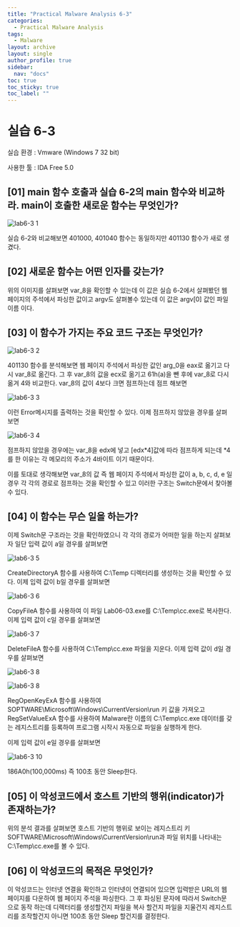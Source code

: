 ```yaml
---
title: "Practical Malware Analysis 6-3"
categories:
  - Practical Malware Analysis
tags:
  - Malware
layout: archive
layout: single
author_profile: true
sidebar:
  nav: "docs"
toc: true
toc_sticky: true
toc_label: ""
---
```


# 실습 6-3

실습 환경 : Vmware (Windows 7 32 bit)

사용한 툴 : IDA Free 5.0

## [01] main 함수 호출과 실습 6-2의 main 함수와 비교하라. main이 호출한 새로운 함수는 무엇인가?

![lab6-3 1](https://user-images.githubusercontent.com/91646923/135593817-df8dae6f-8ebb-4c1b-ba5b-ca9f29b0f679.JPG)

실습 6-2와 비교해보면 401000, 401040 함수는 동일하지만 401130 함수가 새로 생겼다.

## [02] 새로운 함수는 어떤 인자를 갖는가?

위의 이미지를 살펴보면 var_8을 확인할 수 있는데 이 값은 실습 6-2에서 살펴봤던 웹 페이지의 주석에서 파싱한 값이고 argv도 살펴볼수 있는데 이 값은 argv[0] 값인 파일 이름 이다.

## [03] 이 함수가 가지는 주요 코드 구조는 무엇인가?

![lab6-3 2](https://user-images.githubusercontent.com/91646923/135594696-65f927b2-eb11-4270-a956-adee3cc06c88.JPG)

401130 함수를 분석해보면 웹 페이지 주석에서 파싱한 값인 arg_0을 eax로 옮기고 다시 var_8로 옮긴다. 그 후 var_8의 값을 ecx로 옮기고 61h(a)을 뺀 후에 var_8로 다시 옮겨 4와 비교한다.
var_8의 값이 4보다 크면 점프하는데 점프 해보면

![lab6-3 3](https://user-images.githubusercontent.com/91646923/135595131-ae50c325-adc0-4742-ac80-3563b54620a4.JPG)

이런 Error메시지를 출력하는 것을 확인할 수 있다. 이제 점프하지 않았을 경우를 살펴보면

![lab6-3 4](https://user-images.githubusercontent.com/91646923/135595287-b6106d22-01bd-4431-8103-994c269ff11a.JPG)

점프하지 않았을 경우에는 var_8을 edx에 넣고 [edx*4]값에 따라 점프하게 되는데 *4를 한 이유는 각 메모리의 주소가 4바이트 이기 때문이다.

이를 토대로 생각해보면 var_8의 값 즉 웹 페이지 주석에서 파싱한 값이 a, b, c, d, e 일 경우 각 각의 경로로 점프하는 것을 확인할 수 있고 이러한 구조는 Switch문에서 찾아볼 수 있다.

## [04] 이 함수는 무슨 일을 하는가?

이제 Switch문 구조라는 것을 확인하였으니 각 각의 경로가 어떠한 일을 하는지 살펴보자 일단 입력 값이 a일 경우를 살펴보면

![lab6-3 5](https://user-images.githubusercontent.com/91646923/135596223-40ba1a91-2544-4f14-b243-d19ec543cd77.JPG)

CreateDirectoryA 함수를 사용하여 C:\\Temp 디렉터리를 생성하는 것을 확인할 수 있다. 이제 입력 값이 b일 경우를 살펴보면

![lab6-3 6](https://user-images.githubusercontent.com/91646923/135596765-16dca24d-b12d-4ce9-bd51-8240d6e3832a.JPG)

CopyFileA 함수를 사용하여 이 파일 Lab06-03.exe를 C:\\Temp\\cc.exe로 복사한다. 이제 입력 값이 c일 경우를 살펴보면

![lab6-3 7](https://user-images.githubusercontent.com/91646923/135598289-6aeee2f1-1d5f-4c6d-a777-f54166c6ae79.JPG)

DeleteFileA 함수를 사용하여 C:\\Temp\\cc.exe 파일을 지운다. 이제 입력 값이 d일 경우를 살펴보면

![lab6-3 8](https://user-images.githubusercontent.com/91646923/135598432-d192690d-0b78-429e-b858-a4bbd1cf06ec.JPG)

![lab6-3 8](https://user-images.githubusercontent.com/91646923/135598459-7ae5b7c3-a5c3-4d99-9d49-e7e08de4ea19.JPG)

RegOpenKeyExA 함수를 사용하여 SOPTWARE\Microsoft\Windows\CurrentVersion\run 키 값을 가져오고
RegSetValueExA 함수를 사용하여 Malware란 이름의 C:\\Temp\\cc.exe 데이터를 갖는 레지스트리를 등록하여 프로그램 시작시 자동으로 파일을 실행하게 한다.

이제 입력 값이 e일 경우를 살펴보면

![lab6-3 10](https://user-images.githubusercontent.com/91646923/135599026-74d1df6e-d8e7-468c-9512-54e92565b475.JPG)

186A0h(100,000ms) 즉 100초 동안 Sleep한다.

## [05] 이 악성코드에서 호스트 기반의 행위(indicator)가 존재하는가?

위의 분석 결과를 살펴보면 호스트 기반의 행위로 보이는 레지스트리 키 SOFTWARE\Microsoft\Windows\CurrentVersion\run과 파일 위치를 나타내는 C:\\Temp\\cc.exe를 볼 수 있다.

## [06] 이 악성코드의 목적은 무엇인가?

이 악성코드는 인터넷 연결을 확인하고 인터넷이 연결되어 있으면 입력받은 URL의 웹 페이지를 다운하여 웹 페이지 주석을 파싱한다.
그 후 파싱된 문자에 따라서 Switch문으로 동작 하는데 디렉터리를 생성할건지 파일을 복사 할건지 파일을 지울건지 레지스트리를 조작할건지 아니면 100초 동안 Sleep 할건지를 결정한다.
